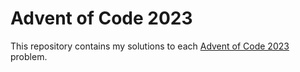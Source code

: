# Advent of Code 2023

This repository contains my solutions to each [Advent of Code 2023](https://adventofcode.com/) problem.
